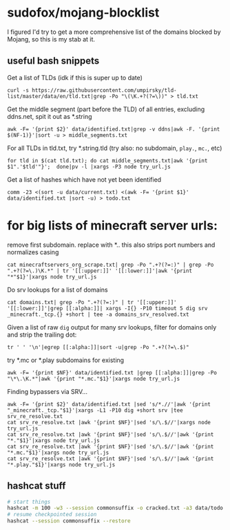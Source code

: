 # sudofox/mojang-blocklist

I figured I'd try to get a more comprehensive list of the domains blocked by Mojang, so this is my stab at it.

## useful bash snippets

Get a list of TLDs (idk if this is super up to date)

```
curl -s https://raw.githubusercontent.com/umpirsky/tld-list/master/data/en/tld.txt|grep -Po "\(\K.+?(?=\))" > tld.txt
```

Get the middle segment (part before the TLD) of all entries, excluding ddns.net, spit it out as *.string

```
awk -F= '{print $2}' data/identified.txt|grep -v ddns|awk -F. '{print $(NF-1)}'|sort -u > middle_segments.txt
```

For all TLDs in tld.txt, try *.string.tld (try also: no subdomain, `play.`, `mc.`, etc)

```
for tld in $(cat tld.txt); do cat middle_segments.txt|awk '{print $1".'$tld'"}';  done|pv -l |xargs -P3 node try_url.js
```

Get a list of hashes which have not yet been identified

```
comm -23 <(sort -u data/current.txt) <(awk -F= '{print $1}' data/identified.txt |sort -u) > todo.txt
```

# for big lists of minecraft server urls:

remove first subdomain. replace with *.<domain>. this also strips port numbers and normalizes casing

```
cat minecraftservers_org_scrape.txt| grep -Po ".+?(?=:)" | grep -Po ".+?(?=\.)\K.*" | tr '[[:upper:]]' '[[:lower:]]'|awk '{print "*"$1}'|xargs node try_url.js
```

Do srv lookups for a list of domains

```
cat domains.txt| grep -Po ".+?(?=:)" | tr '[[:upper:]]' '[[:lower:]]'|grep [[:alpha:]]| xargs -I{} -P10 timeout 5 dig srv _minecraft._tcp.{} +short | tee -a domains_srv_resolved.txt 
```

Given a list of raw `dig` output for many srv lookups, filter for domains only and strip the trailing dot:

```
tr ' ' '\n'|egrep [[:alpha:]]|sort -u|grep -Po ".+?(?=\.$)"
```

try *.mc or *.play subdomains for existing

```
awk -F= '{print $NF}' data/identified.txt |grep [[:alpha:]]|grep -Po "\*\.\K.*"|awk '{print "*.mc."$1}'|xargs node try_url.js
```

Finding bypassers via SRV...


```
awk -F= '{print $2}' data/identified.txt |sed 's/*.//'|awk '{print "_minecraft._tcp."$1}'|xargs -L1 -P10 dig +short srv |tee srv_re_resolve.txt
cat srv_re_resolve.txt |awk '{print $NF}'|sed 's/\.$//'|xargs node try_url.js
cat srv_re_resolve.txt |awk '{print $NF}'|sed 's/\.$//'|awk '{print "*."$1}'|xargs node try_url.js
cat srv_re_resolve.txt |awk '{print $NF}'|sed 's/\.$//'|awk '{print "*.mc."$1}'|xargs node try_url.js
cat srv_re_resolve.txt |awk '{print $NF}'|sed 's/\.$//'|awk '{print "*.play."$1}'|xargs node try_url.js
```

## hashcat stuff

```sh
# start things
hashcat -m 100 -w3 --session commonsuffix -o cracked.txt -a3 data/todo.txt commonsuffix.hcmask 
# resume checkpointed session
hashcat --session commonsuffix --restore
```
